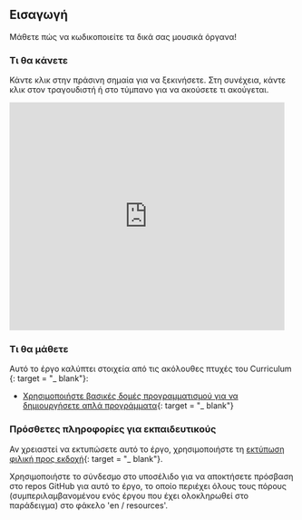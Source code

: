## Εισαγωγή

Μάθετε πώς να κωδικοποιείτε τα δικά σας μουσικά όργανα!

### Τι θα κάνετε

Κάντε κλικ στην πράσινη σημαία για να ξεκινήσετε. Στη συνέχεια, κάντε κλικ στον τραγουδιστή ή στο τύμπανο για να ακούσετε τι ακούγεται.

<div class="scratch-preview">
  <iframe allowtransparency="true" width="485" height="402" src="https://scratch.mit.edu/projects/embed/26741186/?autostart=false" frameborder="0"></iframe>
</div>

### Τι θα μάθετε

Αυτό το έργο καλύπτει στοιχεία από τις ακόλουθες πτυχές του Curriculum {: target = "_ blank"}:</p> 

+ [Χρησιμοποιήστε βασικές δομές προγραμματισμού για να δημιουργήσετε απλά προγράμματα](https://www.raspberrypi.org/curriculum/programming/creator){: target = "_ blank"}

### Πρόσθετες πληροφορίες για εκπαιδευτικούς

Αν χρειαστεί να εκτυπώσετε αυτό το έργο, χρησιμοποιήστε τη [εκτύπωση φιλική προς εκδοχή](https://projects.raspberrypi.org/en/projects/rock-band/print){: target = "_ blank"}.

Χρησιμοποιήστε το σύνδεσμο στο υποσέλιδο για να αποκτήσετε πρόσβαση στο repos GitHub για αυτό το έργο, το οποίο περιέχει όλους τους πόρους (συμπεριλαμβανομένου ενός έργου που έχει ολοκληρωθεί στο παράδειγμα) στο φάκελο 'en / resources'.